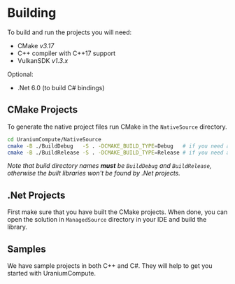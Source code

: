 # Building
To build and run the projects you will need:
- CMake *v3.17*
- C++ compiler with C++17 support
- VulkanSDK *v1.3.x*

Optional:
- .Net 6.0 (to build C# bindings)

## CMake Projects

To generate the native project files run CMake in the `NativeSource` directory.
```sh
cd UraniumCompute/NativeSource
cmake -B ./BuildDebug   -S . -DCMAKE_BUILD_TYPE=Debug   # if you need a debug build
cmake -B ./BuildRelease -S . -DCMAKE_BUILD_TYPE=Release # if you need a release build
```

*Note that build directory names **must** be `BuildDebug` and `BuildRelease`, otherwise the built libraries won't be found by .Net projects.*

## .Net Projects
First make sure that you have built the CMake projects.
When done, you can open the solution in `ManagedSource` directory in your IDE and build the library.

## Samples
We have sample projects in both C++ and C#.
They will help to get you started with UraniumCompute.
